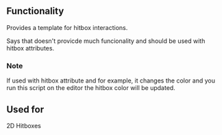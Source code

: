 ## Functionality
Provides a template for hitbox interactions.

Says that doesn't provicde much funcionality and should be used with hitbox attributes.

### Note
If used with hitbox attribute and for example, it changes the color and you run this script on the editor
the hitbox color will be updated.


## Used for
2D Hitboxes

